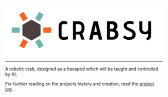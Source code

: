 <p align="center">
    <img src="design/cragsy_logo_titled.png">
</p>

---

A robotic crab, designed as a hexapod which will be taught and controlled by AI.

For further reading on the projects history and creation, read the [project log](documentation/project_log.md).